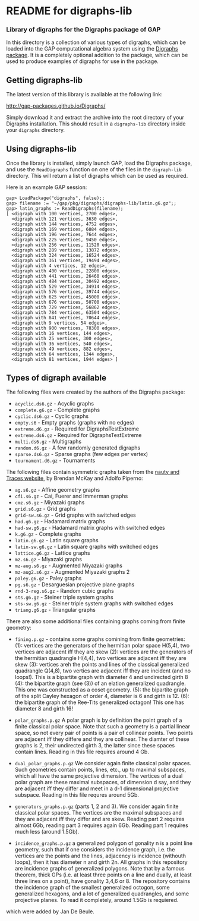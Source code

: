 # README for digraphs-lib

### Library of digraphs for the Digraphs package of GAP ###



In this directory is a collection of various types of digraphs, which can be
loaded into the GAP computational algebra system using the [Digraphs
package](https://gap-packages.github.io/Digraphs).  It is a
completely optional addition to the package, which can be used to produce
examples of digraphs for use in the package.



Getting digraphs-lib
--------------------
The latest version of this library is available at the following link:

http://gap-packages.github.io/Digraphs/

Simply download it and extract the archive into the root directory of your
Digraphs installation.  This should result in a `digraphs-lib` directory inside
your `digraphs` directory.



Using digraphs-lib
------------------
Once the library is installed, simply launch GAP, load the Digraphs package, and
use the `ReadDigraphs` function on one of the files in the `digraph-lib`
directory.  This will return a list of digraphs which can be used as required.

Here is an example GAP session:

```
gap> LoadPackage("digraphs", false);;
gap> filename := "~/gap/pkg/digraphs/digraphs-lib/latin.g6.gz";;
gap> latin_graphs := ReadDigraphs(filename);
[ <digraph with 100 vertices, 2700 edges>,
  <digraph with 121 vertices, 3630 edges>,
  <digraph with 144 vertices, 4752 edges>,
  <digraph with 169 vertices, 6084 edges>,
  <digraph with 196 vertices, 7644 edges>,
  <digraph with 225 vertices, 9450 edges>,
  <digraph with 256 vertices, 11520 edges>,
  <digraph with 289 vertices, 13872 edges>,
  <digraph with 324 vertices, 16524 edges>,
  <digraph with 361 vertices, 19494 edges>,
  <digraph with 4 vertices, 12 edges>,
  <digraph with 400 vertices, 22800 edges>,
  <digraph with 441 vertices, 26460 edges>,
  <digraph with 484 vertices, 30492 edges>,
  <digraph with 529 vertices, 34914 edges>,
  <digraph with 576 vertices, 39744 edges>,
  <digraph with 625 vertices, 45000 edges>,
  <digraph with 676 vertices, 50700 edges>,
  <digraph with 729 vertices, 56862 edges>,
  <digraph with 784 vertices, 63504 edges>,
  <digraph with 841 vertices, 70644 edges>,
  <digraph with 9 vertices, 54 edges>,
  <digraph with 900 vertices, 78300 edges>,
  <digraph with 16 vertices, 144 edges>,
  <digraph with 25 vertices, 300 edges>,
  <digraph with 36 vertices, 540 edges>,
  <digraph with 49 vertices, 882 edges>,
  <digraph with 64 vertices, 1344 edges>,
  <digraph with 81 vertices, 1944 edges> ]
```



Types of digraph available
--------------------------
The following files were created by the authors of the Digraphs package:

  * `acyclic.ds6.gz` - Acyclic graphs
  * `complete.g6.gz` - Complete graphs
  * `cyclic.ds6.gz` - Cyclic graphs
  * `empty.s6` - Empty graphs (graphs with no edges)
  * `extreme.d6.gz` - Required for DigraphsTestExtreme
  * `extreme.ds6.gz` - Required for DigraphsTestExtreme
  * `multi.ds6.gz` - Multigraphs
  * `random.d6.gz` - A few randomly generated digraphs
  * `sparse.ds6.gz` - Sparse graphs (few edges per vertex)
  * `tournament.d6.gz` - Tournaments

The following files contain symmetric graphs taken from the [nauty and Traces
website](http://pallini.di.uniroma1.it/Graphs.html), by Brendan McKay and Adolfo
Piperno:

  * `ag.s6.gz` - Affine geometry graphs
  * `cfi.s6.gz` - Cai, Fuerer and Immerman graphs
  * `cmz.s6.gz` - Miyazaki graphs
  * `grid.s6.gz` - Grid graphs
  * `grid-sw.s6.gz` - Grid graphs with switched edges
  * `had.g6.gz` - Hadamard matrix graphs
  * `had-sw.g6.gz` - Hadamard matrix graphs with switched edges
  * `k.g6.gz` - Complete graphs
  * `latin.g6.gz` - Latin square graphs
  * `latin-sw.g6.gz` - Latin square graphs with switched edges
  * `lattice.g6.gz` - Lattice graphs
  * `mz.s6.gz` - Miyazaki graphs
  * `mz-aug.s6.gz` - Augmented Miyazaki graphs
  * `mz-aug2.s6.gz` - Augmented Miyazaki graphs 2
  * `paley.g6.gz` - Paley graphs
  * `pg.s6.gz` - Desarguesian projective plane graphs
  * `rnd-3-reg.s6.gz` - Random cubic graphs
  * `sts.g6.gz` - Steiner triple system graphs
  * `sts-sw.g6.gz` - Steiner triple system graphs with switched edges
  * `triang.g6.gz` - Triangular graphs

There are also some additional files containing graphs coming from finite geometry:

  * `fining.p.gz` - contains some graphs comining from finite geometries:
    (1): vertices are the generators of the hermitian polar space H(5,4), two vertices are adjacent iff they are skew
    (2): vertices are the generators of the hermitian quadrangle H(4,4), two vertices are adjacent iff they are skew
    (3): vertices areh the points and lines of the classical generalized quadrangle Q(4,8), two vertics are adjacent iff
    they are incident (and no loops!). This is a bipartite graph with diameter 4 and undirected girth 8
    (4): the bipartite graph (see (3)) of an elation generalized quadrangle. This one was constructed as a coset geometry. 
    (5): the bipartite graph of the split Cayley hexagon of order 4, diameter is 6 and girth is 12.
    (6): the bipartite graph of the Ree-Tits generalized octagon! This one has diameter 8 and girth 16!
  
  * `polar_graphs.p.gz` A polar graph is by definition the point graph of a
     finite classical polar space. Note that such a geometry is a partial linear
     space, so not every pair of points is a pair of collinear points. Two
     points are adjacent iff they differe and they are collinear. The diamter of
     these graphs is 2, their undirected girth 3, the latter since these spaces
     contain lines.  Reading in this file requires around 4 Gb.

  * `dual_polar_graphs.p.gz` We consider again finite classical polar
     spaces. Such geometries contain points, lines, etc., up to maximal
     subspaces, which all have the same projective dimension. The vertices of a
     dual polar graph are these maximal subspaces, of dimension d say, and they
     are adjacent iff they differ and meet in a d-1 dimensional projective
     subspace. Reading in this file requres around 5Gb.
     
  * `generators_graphs.p.gz` (parts 1, 2 and 3). We consider again finite
      classical polar spaces. The vertices are the maximal subspaces and they
      are adjacent iff they differ and are skew. Reading part 2 requires almost
      6Gb, reading part 3 requires again 6Gb. Reading part 1 requires much less
      (around 1.5Gb).
      
  * `incidence_graphs.p.gz` a generalized polygon of gonality n is a point line
      geometry, such that if one considers the incidence graph, i.e. the
      vertices are the points and the lines, adjacency is incidence (withouth
      loops), then it has diameter n and girth 2n. All graphs in this repository
      are incidence graphs of generalized polygons. Note that by a famous
      theorem, thick GPs (i.e. at least three points on a line and dually, at
      least three lines on a point), have gonality 3,4,6 or 8. The repository
      contains the incidence graph of the smallest generalized octogon, some
      generalized hexagons, and a lot of generalized quadrangles, and some
      projective planes.  To read it completely, around 1.5Gb is requiered.
    

which were added by Jan De Beule.
